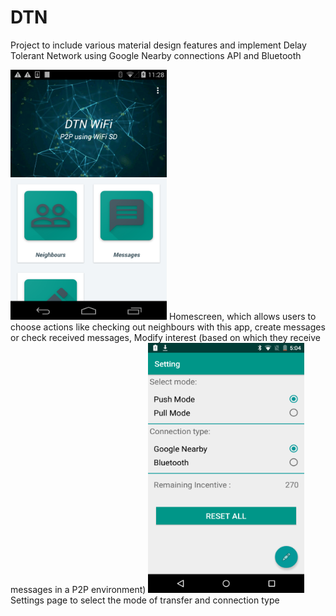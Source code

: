 # DTN
Project to include various material design features and implement Delay Tolerant Network using Google Nearby connections API and Bluetooth

<img src="images/homescreen.png" width="250" height="400"/>
Homescreen, which allows users to choose actions like checking out neighbours with this app, create messages or check received messages, Modify interest (based on which they receive messages in a P2P environment)

<img src="images/Screenshot_2018-06-04-05-04-11.png" width="250" height="400"/>
Settings page to select the mode of transfer and connection type


